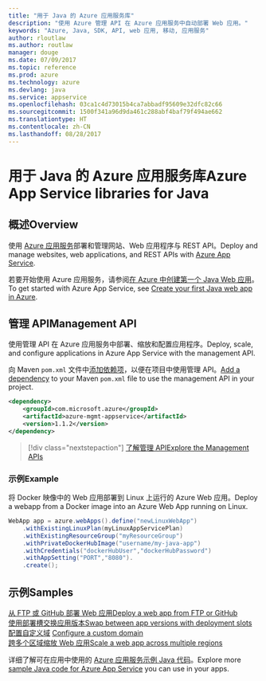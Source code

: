 ```yaml
---
title: "用于 Java 的 Azure 应用服务库"
description: "使用 Azure 管理 API 在 Azure 应用服务中自动部署 Web 应用。"
keywords: "Azure, Java, SDK, API, web 应用, 移动, 应用服务"
author: rloutlaw
ms.author: routlaw
manager: douge
ms.date: 07/09/2017
ms.topic: reference
ms.prod: azure
ms.technology: azure
ms.devlang: java
ms.service: appservice
ms.openlocfilehash: 03ca1c4d73015b4ca7abbadf95609e32dfc82c66
ms.sourcegitcommit: 1500f341a96d9da461c288abf4baf79f494ae662
ms.translationtype: HT
ms.contentlocale: zh-CN
ms.lasthandoff: 08/28/2017
---
```

# <a name="azure-app-service-libraries-for-java"></a><span data-ttu-id="a50cb-104">用于 Java 的 Azure 应用服务库</span><span class="sxs-lookup"><span data-stu-id="a50cb-104">Azure App Service libraries for Java</span></span>

## <a name="overview"></a><span data-ttu-id="a50cb-105">概述</span><span class="sxs-lookup"><span data-stu-id="a50cb-105">Overview</span></span>

<span data-ttu-id="a50cb-106">使用 [Azure 应用服务](/azure/app-service)部署和管理网站、Web 应用程序与 REST API。</span><span class="sxs-lookup"><span data-stu-id="a50cb-106">Deploy and manage websites, web applications, and REST APIs with [Azure App Service](/azure/app-service).</span></span>

<span data-ttu-id="a50cb-107">若要开始使用 Azure 应用服务，请参阅[在 Azure 中创建第一个 Java Web 应用](/azure/app-service-web/app-service-web-get-started-java)。</span><span class="sxs-lookup"><span data-stu-id="a50cb-107">To get started with Azure App Service, see [Create your first Java web app in Azure](/azure/app-service-web/app-service-web-get-started-java).</span></span>

## <a name="management-api"></a><span data-ttu-id="a50cb-108">管理 API</span><span class="sxs-lookup"><span data-stu-id="a50cb-108">Management API</span></span>

<span data-ttu-id="a50cb-109">使用管理 API 在 Azure 应用服务中部署、缩放和配置应用程序。</span><span class="sxs-lookup"><span data-stu-id="a50cb-109">Deploy, scale, and configure applications in Azure App Service with the management API.</span></span>

<span data-ttu-id="a50cb-110">向 Maven `pom.xml` 文件中[添加依赖项](https://maven.apache.org/guides/getting-started/index.html#How_do_I_use_external_dependencies)，以便在项目中使用管理 API。</span><span class="sxs-lookup"><span data-stu-id="a50cb-110">[Add a dependency](https://maven.apache.org/guides/getting-started/index.html#How_do_I_use_external_dependencies) to your Maven `pom.xml` file to use the management API in your project.</span></span>

```XML
<dependency>
    <groupId>com.microsoft.azure</groupId>
    <artifactId>azure-mgmt-appservice</artifactId>
    <version>1.1.2</version>
</dependency>
```   

> [!div class="nextstepaction"]
> [<span data-ttu-id="a50cb-111">了解管理 API</span><span class="sxs-lookup"><span data-stu-id="a50cb-111">Explore the Management APIs</span></span>](/java/api/overview/azure)

### <a name="example"></a><span data-ttu-id="a50cb-112">示例</span><span class="sxs-lookup"><span data-stu-id="a50cb-112">Example</span></span>

<span data-ttu-id="a50cb-113">将 Docker 映像中的 Web 应用部署到 Linux 上运行的 Azure Web 应用。</span><span class="sxs-lookup"><span data-stu-id="a50cb-113">Deploy a webapp from a Docker image into an Azure Web App running on Linux.</span></span>

```java
WebApp app = azure.webApps().define("newLinuxWebApp")
    .withExistingLinuxPlan(myLinuxAppServicePlan)
    .withExistingResourceGroup("myResourceGroup")
    .withPrivateDockerHubImage("username/my-java-app")
    .withCredentials("dockerHubUser","dockerHubPassword")
    .withAppSetting("PORT","8080").
    .create();
```

## <a name="samples"></a><span data-ttu-id="a50cb-114">示例</span><span class="sxs-lookup"><span data-stu-id="a50cb-114">Samples</span></span>

<span data-ttu-id="a50cb-115">[从 FTP 或 GitHub 部署 Web 应用][1]</span><span class="sxs-lookup"><span data-stu-id="a50cb-115">[Deploy a web app from FTP or GitHub][1]</span></span>  
<span data-ttu-id="a50cb-116">[使用部署槽交换应用版本][2]</span><span class="sxs-lookup"><span data-stu-id="a50cb-116">[Swap between app versions with deployment slots][2]</span></span>  
<span data-ttu-id="a50cb-117">[配置自定义域][3] </span><span class="sxs-lookup"><span data-stu-id="a50cb-117">[Configure a custom domain][3] </span></span>  
<span data-ttu-id="a50cb-118">[跨多个区域缩放 Web 应用][4]</span><span class="sxs-lookup"><span data-stu-id="a50cb-118">[Scale a web app across multiple regions][4]</span></span>   

<span data-ttu-id="a50cb-119">详细了解可在应用中使用的 [Azure 应用服务示例 Java 代码](https://azure.microsoft.com/resources/samples/?platform=java&term=appservice)。</span><span class="sxs-lookup"><span data-stu-id="a50cb-119">Explore more [sample Java code for Azure App Service](https://azure.microsoft.com/resources/samples/?platform=java&term=appservice) you can use in your apps.</span></span>

[1]: ../docs-ref-conceptual/java-sdk-configure-webapp-sources.md
[2]: https://azure.microsoft.com/resources/samples/app-service-java-manage-staging-and-production-slots-for-web-apps/
[3]: https://azure.microsoft.com/resources/samples/app-service-java-manage-web-apps-with-custom-domains/
[4]: https://azure.microsoft.com/resources/samples/app-service-java-scale-web-apps-on-linux/
